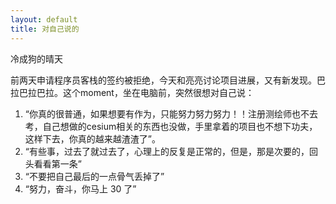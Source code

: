 ```yaml
---
layout: default
title: 对自己说的
---
```


冷成狗的晴天

前两天申请程序员客栈的签约被拒绝，今天和亮亮讨论项目进展，又有新发现。巴拉巴拉巴拉。这个moment，坐在电脑前，突然很想对自己说：

1. “你真的很普通，如果想要有作为，只能努力努力努力！！注册测绘师也不去考，自己想做的cesium相关的东西也没做，手里拿着的项目也不想下功夫，这样下去，你真的越来越渣渣了”。
1. “有些事，过去了就过去了，心理上的反复是正常的，但是，那是次要的，回头看看第一条”
3. “不要把自己最后的一点骨气丢掉了”
4. “努力，奋斗，你马上 30 了”